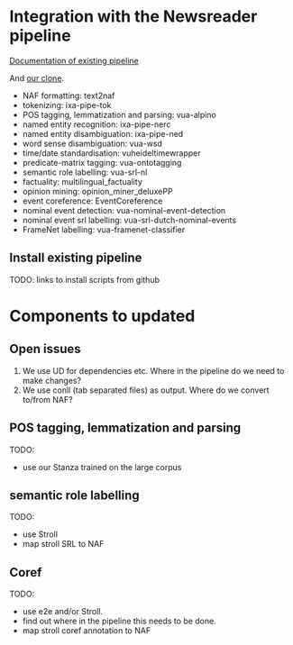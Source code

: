 # Integration with the Newsreader pipeline

[Documentation of existing pipeline](https://vu-rm-pip3.readthedocs.io/en/latest/)

And [our clone](https://github.com/Filter-Bubble/vu-rm-pip3).

* NAF formatting: text2naf
* tokenizing: ixa-pipe-tok
* POS tagging, lemmatization and parsing: vua-alpino
* named entity recognition: ixa-pipe-nerc
* named entity disambiguation: ixa-pipe-ned
* word sense disambiguation: vua-wsd
* time/date standardisation: vuheideltimewrapper
* predicate-matrix tagging: vua-ontotagging
* semantic role labelling: vua-srl-nl
* factuality: multilingual_factuality
* opinion mining: opinion_miner_deluxePP
* event coreference: EventCoreference
* nominal event detection: vua-nominal-event-detection
* nominal event srl labelling: vua-srl-dutch-nominal-events
* FrameNet labelling: vua-framenet-classifier



## Install existing pipeline

TODO: links to install scripts from github

# Components to updated

## Open issues

1. We use UD for dependencies etc. Where in the pipeline do we need to make changes?
2. We use conll (tab separated files) as output. Where do we convert to/from NAF?


## POS tagging, lemmatization and parsing

TODO:
* use our Stanza trained on the large corpus

## semantic role labelling

TODO: 
* use Stroll
* map stroll SRL to NAF

## Coref

TODO: 
* use e2e and/or Stroll.
* find out where in the pipeline this needs to be done.
* map stroll coref annotation to NAF






